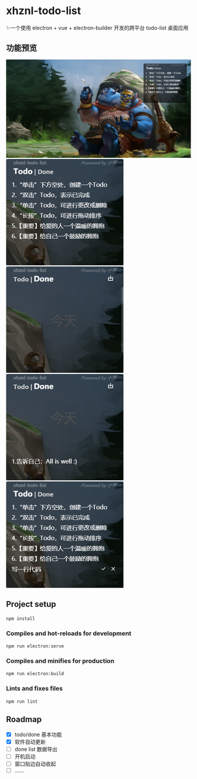 # xhznl-todo-list

:sparkles:一个使用 electron + vue + electron-builder 开发的跨平台 todo-list 桌面应用

## 功能预览

![image1](/resources/5.png)
![image1](/resources/1.png)
![image1](/resources/2.png)
![image1](/resources/3.png)
![image1](/resources/4.png)

## Project setup

```
npm install
```

### Compiles and hot-reloads for development

```
npm run electron:serve
```

### Compiles and minifies for production

```
npm run electron:build
```

### Lints and fixes files

```
npm run lint
```

## Roadmap

- [x] todo/done 基本功能
- [x] 软件自动更新
- [ ] done list 数据导出
- [ ] 开机启动
- [ ] 窗口贴边自动收起
- [ ] ......
